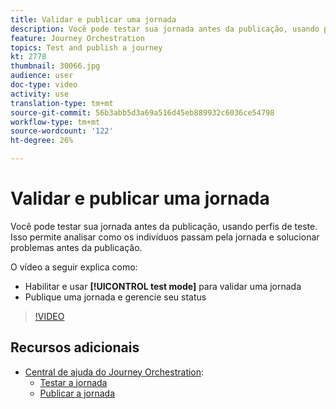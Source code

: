 ```yaml
---
title: Validar e publicar uma jornada
description: Você pode testar sua jornada antes da publicação, usando perfis de teste. Isso permite analisar como os indivíduos fluem na jornada e solucionam problemas antes da publicação.
feature: Journey Orchestration
topics: Test and publish a journey
kt: 2778
thumbnail: 30066.jpg
audience: user
doc-type: video
activity: use
translation-type: tm+mt
source-git-commit: 56b3abb5d3a69a516d45eb889932c6036ce54798
workflow-type: tm+mt
source-wordcount: '122'
ht-degree: 26%

---
```



# Validar e publicar uma jornada

Você pode testar sua jornada antes da publicação, usando perfis de teste. Isso permite analisar como os indivíduos passam pela jornada e solucionar problemas antes da publicação.

O vídeo a seguir explica como:

* Habilitar e usar **[!UICONTROL test mode]** para validar uma jornada
* Publique uma jornada e gerencie seu status

>[!VIDEO](https://video.tv.adobe.com/v/30066?quality=12)

## Recursos adicionais

* [Central de ajuda do Journey Orchestration](https://docs.adobe.com/content/help/pt-BR/journeys/using/journey-orchestration-home.html):
   * [Testar a jornada](https://docs.adobe.com/content/help/en/journeys/using/building-journeys/journeytesting.html)
   * [Publicar a jornada](https://docs.adobe.com/content/help/en/journeys/using/building-journeys/journeypublication.html)
